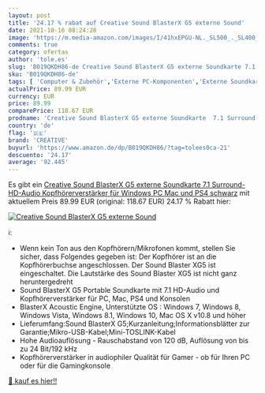 ```yaml
---
layout: post
title: '24.17 % rabat auf Creative Sound BlasterX G5 externe Sound'
date: 2021-10-16 08:24:28
image: 'https://m.media-amazon.com/images/I/41hxEPGU-NL._SL500_._SL400_.jpg'
comments: true
category: ofertas
author: 'tole.es'
slug: 'B019QKDH86-de Creative Sound BlasterX G5 externe Soundkarte 7.1...'
sku: 'B019QKDH86-de'
tags: [ 'Computer & Zubehör','Externe PC-Komponenten','Externe Soundkarten','Komponenten & Ersatzteile','creative', ]
actualPrice: 89.99 EUR
currency: EUR
price: 89.99
comparePrice: 118.67 EUR
prodname: 'Creative Sound BlasterX G5 externe Soundkarte  7.1 Surround-HD-Audio  Kopfhörerverstärker für Windows PC  Mac und PS4  schwarz'
country: 'de'
flag: '🇩🇪'
brand: 'CREATIVE'
buyurl: 'https://www.amazon.de/dp/B019QKDH86/?tag=tolees0ca-21'
descuento: '24.17'
average: '92.445'
---
```


Es gibt ein [Creative Sound BlasterX G5 externe Soundkarte  7.1 Surround-HD-Audio  Kopfhörerverstärker für Windows PC  Mac und PS4  schwarz](https://www.amazon.de/dp/B019QKDH86/?tag=tolees0ca-21) mit aktuellem Preis 89.99 EUR (original: 118.67 EUR) 24.17 % Rabatt hier:

[![Creative Sound BlasterX G5 externe Sound](https://m.media-amazon.com/images/I/41hxEPGU-NL._SL500_._SL400_.jpg)](https://www.amazon.de/dp/B019QKDH86/?tag=tolees0ca-21)

ℹ️:

- Wenn kein Ton aus den Kopfhörern/Mikrofonen kommt, stellen Sie sicher, dass Folgendes gegeben ist: Der Kopfhörer ist an die Kopfhörerbuchse angeschlossen. Der Sound Blaster XG5 ist eingeschaltet. Die Lautstärke des Sound Blaster XG5 ist nicht ganz heruntergedreht
- Sound BlasterX G5 Portable Soundkarte mit 7.1 HD-Audio und Kopfhörerverstärker für PC, Mac, PS4 und Konsolen
- BlasterX Acoustic Engine, Unterstützte OS : Windows 7, Windows 8, Windows Vista, Windows 8.1, Windows 10, Mac OS X v10.8 und höher
- Lieferumfang:Sound BlasterX G5;Kurzanleitung;Informationsblätter zur Garantie;Mikro-USB-Kabel;Mini-TOSLINK-Kabel
- Hohe Audioauflösung - Rauschabstand von 120 dB, Auflösung von bis zu 24 Bit/192 kHz
- Kopfhörerverstärker in audiophiler Qualität für Gamer - ob für Ihren PC oder für die Gamingkonsole

[🛒 kauf es hier!!](https://www.amazon.de/dp/B019QKDH86/?tag=tolees0ca-21)
